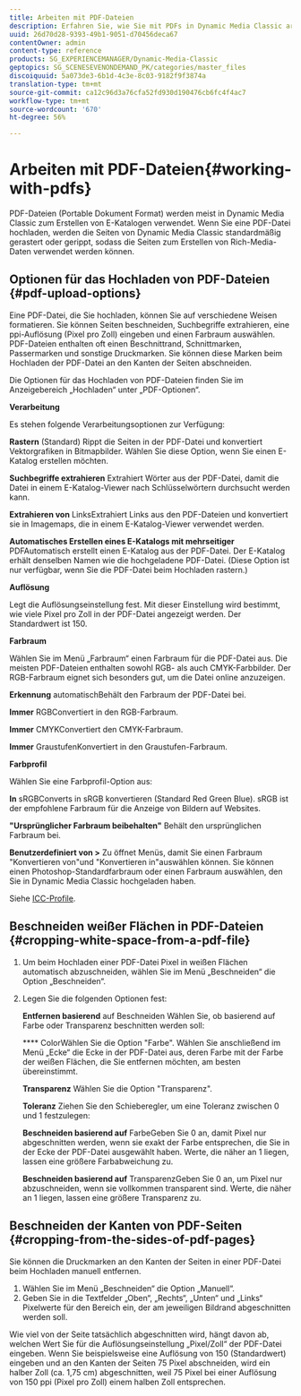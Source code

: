 ```yaml
---
title: Arbeiten mit PDF-Dateien
description: Erfahren Sie, wie Sie mit PDFs in Dynamic Media Classic arbeiten.
uuid: 26d70d28-9393-49b1-9051-d70456deca67
contentOwner: admin
content-type: reference
products: SG_EXPERIENCEMANAGER/Dynamic-Media-Classic
geptopics: SG_SCENESEVENONDEMAND_PK/categories/master_files
discoiquuid: 5a073de3-6b1d-4c3e-8c03-9182f9f3874a
translation-type: tm+mt
source-git-commit: ca12c96d3a76cfa52fd930d190476cb6fc4f4ac7
workflow-type: tm+mt
source-wordcount: '670'
ht-degree: 56%

---
```



# Arbeiten mit PDF-Dateien{#working-with-pdfs}

PDF-Dateien (Portable Dokument Format) werden meist in Dynamic Media Classic zum Erstellen von E-Katalogen verwendet. Wenn Sie eine PDF-Datei hochladen, werden die Seiten von Dynamic Media Classic standardmäßig gerastert oder gerippt, sodass die Seiten zum Erstellen von Rich-Media-Daten verwendet werden können.

## Optionen für das Hochladen von PDF-Dateien {#pdf-upload-options}

Eine PDF-Datei, die Sie hochladen, können Sie auf verschiedene Weisen formatieren. Sie können Seiten beschneiden, Suchbegriffe extrahieren, eine ppi-Auflösung (Pixel pro Zoll) eingeben und einen Farbraum auswählen. PDF-Dateien enthalten oft einen Beschnittrand, Schnittmarken, Passermarken und sonstige Druckmarken. Sie können diese Marken beim Hochladen der PDF-Datei an den Kanten der Seiten abschneiden.

Die Optionen für das Hochladen von PDF-Dateien finden Sie im Anzeigebereich „Hochladen“ unter „PDF-Optionen“.

**Verarbeitung**

Es stehen folgende Verarbeitungsoptionen zur Verfügung:

**Rastern**  (Standard) Rippt die Seiten in der PDF-Datei und konvertiert Vektorgrafiken in Bitmapbilder. Wählen Sie diese Option, wenn Sie einen E-Katalog erstellen möchten.

**Suchbegriffe extrahieren** Extrahiert Wörter aus der PDF-Datei, damit die Datei in einem E-Katalog-Viewer nach Schlüsselwörtern durchsucht werden kann.

**Extrahieren von** LinksExtrahiert Links aus den PDF-Dateien und konvertiert sie in Imagemaps, die in einem E-Katalog-Viewer verwendet werden.

**Automatisches Erstellen eines E-Katalogs mit mehrseitiger** PDFAutomatisch erstellt einen E-Katalog aus der PDF-Datei. Der E-Katalog erhält denselben Namen wie die hochgeladene PDF-Datei. (Diese Option ist nur verfügbar, wenn Sie die PDF-Datei beim Hochladen rastern.)

**Auflösung**

Legt die Auflösungseinstellung fest. Mit dieser Einstellung wird bestimmt, wie viele Pixel pro Zoll in der PDF-Datei angezeigt werden. Der Standardwert ist 150.

**Farbraum**

Wählen Sie im Menü „Farbraum“ einen Farbraum für die PDF-Datei aus. Die meisten PDF-Dateien enthalten sowohl RGB- als auch CMYK-Farbbilder. Der RGB-Farbraum eignet sich besonders gut, um die Datei online anzuzeigen.

**Erkennung** automatischBehält den Farbraum der PDF-Datei bei.

**Immer** RGBConvertiert in den RGB-Farbraum.

**Immer** CMYKConvertiert den CMYK-Farbraum.

**Immer** GraustufenKonvertiert in den Graustufen-Farbraum.

**Farbprofil**

Wählen Sie eine Farbprofil-Option aus:

**In** sRGBConverts in sRGB konvertieren (Standard Red Green Blue). sRGB ist der empfohlene Farbraum für die Anzeige von Bildern auf Websites.

**&quot;Ursprünglicher Farbraum beibehalten&quot;** Behält den ursprünglichen Farbraum bei.

**Benutzerdefiniert von >** Zu öffnet Menüs, damit Sie einen Farbraum &quot;Konvertieren von&quot;und &quot;Konvertieren in&quot;auswählen können. Sie können einen Photoshop-Standardfarbraum oder einen Farbraum auswählen, den Sie in Dynamic Media Classic hochgeladen haben.

Siehe [ICC-Profile](icc-profiles.md#icc_profiles).

## Beschneiden weißer Flächen in PDF-Dateien  {#cropping-white-space-from-a-pdf-file}

1. Um beim Hochladen einer PDF-Datei Pixel in weißen Flächen automatisch abzuschneiden, wählen Sie im Menü „Beschneiden“ die Option „Beschneiden“.
1. Legen Sie die folgenden Optionen fest:

   **Entfernen basierend** auf Beschneiden Wählen Sie, ob basierend auf Farbe oder Transparenz beschnitten werden soll:

   **** ColorWählen Sie die Option &quot;Farbe&quot;. Wählen Sie anschließend im Menü „Ecke“ die Ecke in der PDF-Datei aus, deren Farbe mit der Farbe der weißen Flächen, die Sie entfernen möchten, am besten übereinstimmt.

   **Transparenz** Wählen Sie die Option &quot;Transparenz&quot;.

   **Toleranz** Ziehen Sie den Schieberegler, um eine Toleranz zwischen 0 und 1 festzulegen:

   **Beschneiden basierend auf** FarbeGeben Sie 0 an, damit Pixel nur abgeschnitten werden, wenn sie exakt der Farbe entsprechen, die Sie in der Ecke der PDF-Datei ausgewählt haben. Werte, die näher an 1 liegen, lassen eine größere Farbabweichung zu.

   **Beschneiden basierend auf** TransparenzGeben Sie 0 an, um Pixel nur abzuschneiden, wenn sie vollkommen transparent sind. Werte, die näher an 1 liegen, lassen eine größere Transparenz zu.

## Beschneiden der Kanten von PDF-Seiten {#cropping-from-the-sides-of-pdf-pages}

Sie können die Druckmarken an den Kanten der Seiten in einer PDF-Datei beim Hochladen manuell entfernen.

1. Wählen Sie im Menü „Beschneiden“ die Option „Manuell“.
1. Geben Sie in die Textfelder „Oben“, „Rechts“, „Unten“ und „Links“ Pixelwerte für den Bereich ein, der am jeweiligen Bildrand abgeschnitten werden soll.

Wie viel von der Seite tatsächlich abgeschnitten wird, hängt davon ab, welchen Wert Sie für die Auflösungseinstellung „Pixel/Zoll“ der PDF-Datei eingeben. Wenn Sie beispielsweise eine Auflösung von 150 (Standardwert) eingeben und an den Kanten der Seiten 75 Pixel abschneiden, wird ein halber Zoll (ca. 1,75 cm) abgeschnitten, weil 75 Pixel bei einer Auflösung von 150 ppi (Pixel pro Zoll) einem halben Zoll entsprechen.
